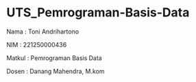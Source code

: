 # UTS_Pemrograman-Basis-Data

Nama    : Toni Andrihartono

NIM     : 221250000436

Matkul  : Pemrograman Basis Data

Dosen   : Danang Mahendra, M.kom
